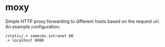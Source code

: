 moxy
====

Simple HTTP proxy forwarding to different hosts based on the request url. An example configuration:

    /static/.+ somecms.intranet 80
    .+ localhost 8080
